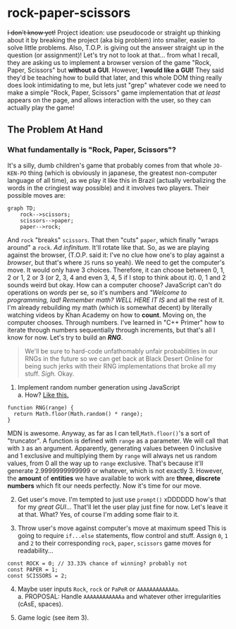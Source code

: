 # rock-paper-scissors
~~I don't know yet!~~
Project ideation: use pseudocode or straight up thinking about it by breaking the project (aka big problem) into smaller, easier to solve little problems. Also, T.O.P. is giving out the answer straight up in the question (or assignment)! Let's try not to look at that... from what I recall, they are asking us to implement a browser version of the game "Rock, Paper, Scissors" but **without a GUI**. However, **I would like a GUI!** They said they'd be teaching how to build that later, and this whole DOM thing really does look intimidating to me, but lets just "grep" whatever code we need to make a simple "Rock, Paper, Scissors" game implementation that *at least* appears on the page, and allows interaction with the user, so they can actually play the game!  

## The Problem At Hand
### What fundamentally is "Rock, Paper, Scissors"?
It's a silly, dumb children's game that probably comes from that whole `JO-KEN-PO` thing (which is obviously in japanese, the greatest non-computer language of all time), as we play it like this in Brazil (actually verbalizing the words in the cringiest way possible) and it involves two players. Their possible moves are:

```mermaid
graph TD;
    rock-->scissors;
    scissors-->paper;
    paper-->rock;
```
And `rock` "breaks" `scissors`. That then "cuts" `paper`, which finally "wraps around" a `rock`. *Ad infinitum*. It'll rotate like that. So, as we are playing against the browser, (T.O.P. said it: I've no clue how one's to play against a *browser*, but that's where `JS` runs so yeah). We need to get the computer's move. It would only have 3 choices. Therefore, it can choose between 0, 1, 2 or 1, 2 or 3 (or 2, 3, 4 and even 3, 4, 5 if I stop to think about it). 0, 1 and 2 sounds weird but okay. How can a computer choose? JavaScript can't do operations on *words* per se, so it's numbers and *"Welcome to programming, lad! Remember math? WELL HERE IT IS* and all the rest of it. I'm already rebuilding my math (which is somewhat decent) by literally watching videos by Khan Academy on how to **count**. Moving on, the computer chooses. Through numbers. I've learned in "C++ Primer" how to iterate through numbers sequentially through increments, but that's all I know for now. Let's try to build an ***RNG***.  

>We'll be sure to hard-code unfathomably unfair probabilities in our RNGs in the future so we can get back at Black Desert Online for being such jerks with their RNG implementations that broke all my stuff. *Sigh.* Okay.  

1. Implement random number generation using JavaScript  
a. How?
[Like this.](https://developer.mozilla.org/en-US/docs/Web/JavaScript/Reference/Global_Objects/Math/random)

```
function RNG(range) {
  return Math.floor(Math.random() * range);
}
```
MDN is awesome. Anyway, as far as I can tell,`Math.floor()`'s a sort of "truncator". A function is defined with `range` as a parameter. We will call that with `3` as an argument. Apparently, generating values between 0 inclusive and 1 exclusive and multiplying them by `range` will always net us random values, from 0 all the way up to `range` exclusive. That's because it'll generate 2.9999999999999 or whatever, which is not exactly 3. However, the **amount** of **entities** we have available to work with are **three, discrete numbers** which fit our needs perfectly. Now it's time for our move.  

2. Get user's move.
I'm tempted to just use `prompt()` xDDDDDD how's that for my *great GUI*... That'll let the user play just fine for now. Let's leave it at that. What? Yes, of course I'm adding some flair to it.

3. Throw user's move against computer's move at maximum speed
This is going to require `if...else` statements, flow control and stuff. Assign `0`, `1` and `2` to their corresponding `rock`, `paper`, `scissors` game moves for readability...  
```
const ROCK = 0; // 33.33% chance of winning? probably not
const PAPER = 1;
const SCISSORS = 2;
```  
4. Maybe user inputs `Rock`, `rock` or `PaPeR` or `AAAAAAAAAAAAa`.  
a. PROPOSAL: Handle `AAAAAAAAAAAAa` and whatever other irregularities (cAsE, spaces).

5. Game logic (see item 3).
